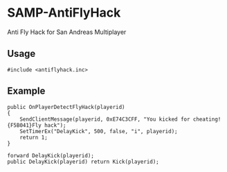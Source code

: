 # SAMP-AntiFlyHack
Anti Fly Hack for San Andreas Multiplayer

## Usage
``` pawn
#include <antiflyhack.inc>
```

## Example
```pawn
public OnPlayerDetectFlyHack(playerid)
{
    SendClientMessage(playerid, 0xE74C3CFF, "You kicked for cheating! {F5B041}Fly hack");
    SetTimerEx("DelayKick", 500, false, "i", playerid);
    return 1;
}

forward DelayKick(playerid);
public DelayKick(playerid) return Kick(playerid);
```
